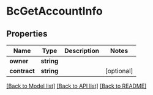 # BcGetAccountInfo

## Properties
Name | Type | Description | Notes
------------ | ------------- | ------------- | -------------
**owner** | **string** |  | 
**contract** | **string** |  | [optional] 

[[Back to Model list]](../README.md#documentation-for-models) [[Back to API list]](../README.md#documentation-for-api-endpoints) [[Back to README]](../README.md)


